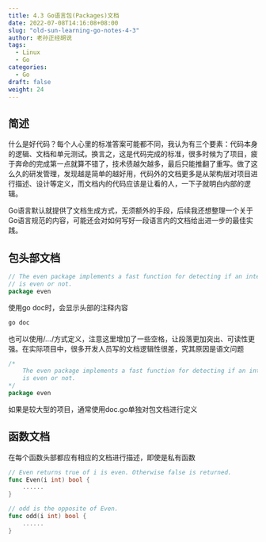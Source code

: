 ```yaml
---
title: 4.3 Go语言包(Packages)文档
date: 2022-07-08T14:16:08+08:00
slug: "old-sun-learning-go-notes-4-3"
author: 老孙正经胡说
tags:
  - Linux
  - Go
categories:
  - Go
draft: false
weight: 24
---
```


## 简述

什么是好代码？每个人心里的标准答案可能都不同，我认为有三个要素：代码本身的逻辑、文档和单元测试。换言之，这是代码完成的标准，很多时候为了项目，疲于奔命的完成第一点就算不错了，技术债越欠越多，最后只能推翻了重写。做了这么久的研发管理，发现越是简单的越好用，代码外的文档更多是从架构层对项目进行描述、设计等定义，而文档内的代码应该是让看的人，一下子就明白内部的逻辑。

Go语言默认就提供了文档生成方式，无须额外的手段，后续我还想整理一个关于Go语言规范的内容，可能还会对如何写好一段语言内的文档给出进一步的最佳实践。

## 包头部文档

```go
// The even package implements a fast function for detecting if an integer
// is even or not.
package even
```

使用go doc时，会显示头部的注释内容

```bash
go doc
```

也可以使用/*...*/方式定义，注意这里增加了一些空格，让段落更加突出、可读性更强。在实际项目中，很多开发人员写的文档逻辑性很差，究其原因是语文问题

```go
/*
    The even package implements a fast function for detecting if an integer
    is even or not.
*/
package even
```

如果是较大型的项目，通常使用doc.go单独对包文档进行定义

## 函数文档

在每个函数头部都应有相应的文档进行描述，即使是私有函数

```go
// Even returns true of i is even. Otherwise false is returned.
func Even(i int) bool {
    ......
}

// odd is the opposite of Even.
func odd(i int) bool {
    ......
}
```